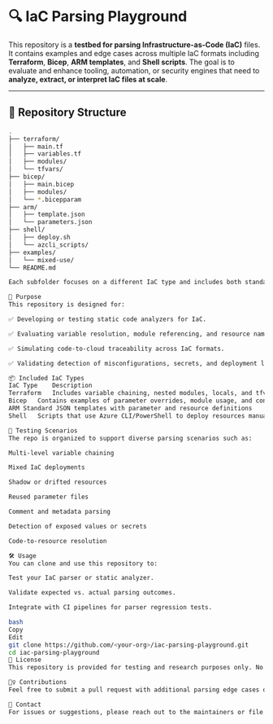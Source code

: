 # 🔍 IaC Parsing Playground

This repository is a **testbed for parsing Infrastructure-as-Code (IaC)** files. It contains examples and edge cases across multiple IaC formats including **Terraform**, **Bicep**, **ARM templates**, and **Shell scripts**. The goal is to evaluate and enhance tooling, automation, or security engines that need to **analyze, extract, or interpret IaC files at scale**.

---

## 📂 Repository Structure

```bash
.
├── terraform/
│   ├── main.tf
│   ├── variables.tf
│   ├── modules/
│   └── tfvars/
├── bicep/
│   ├── main.bicep
│   ├── modules/
│   └── *.bicepparam
├── arm/
│   ├── template.json
│   └── parameters.json
├── shell/
│   ├── deploy.sh
│   └── azcli_scripts/
├── examples/
│   └── mixed-use/
└── README.md

Each subfolder focuses on a different IaC type and includes both standard usage and intentionally complex or nested configurations to test real-world parsing challenges.

🎯 Purpose
This repository is designed for:

✅ Developing or testing static code analyzers for IaC.

✅ Evaluating variable resolution, module referencing, and resource name extraction.

✅ Simulating code-to-cloud traceability across IaC formats.

✅ Validating detection of misconfigurations, secrets, and deployment logic.

📦 Included IaC Types
IaC Type	Description
Terraform	Includes variable chaining, nested modules, locals, and tfvars combinations
Bicep	Contains examples of parameter overrides, module usage, and conditional logic
ARM	Standard JSON templates with parameter and resource definitions
Shell	Scripts that use Azure CLI/PowerShell to deploy resources manually

🧪 Testing Scenarios
The repo is organized to support diverse parsing scenarios such as:

Multi-level variable chaining

Mixed IaC deployments

Shadow or drifted resources

Reused parameter files

Comment and metadata parsing

Detection of exposed values or secrets

Code-to-resource resolution

🛠️ Usage
You can clone and use this repository to:

Test your IaC parser or static analyzer.

Validate expected vs. actual parsing outcomes.

Integrate with CI pipelines for parser regression tests.

bash
Copy
Edit
git clone https://github.com/<your-org>/iac-parsing-playground.git
cd iac-parsing-playground
📜 License
This repository is provided for testing and research purposes only. No resources will be deployed unless you explicitly run the scripts.

🙋‍♀️ Contributions
Feel free to submit a pull request with additional parsing edge cases or new IaC formats (e.g., Pulumi, CloudFormation, etc.).

📧 Contact
For issues or suggestions, please reach out to the maintainers or file a GitHub issue.
